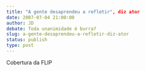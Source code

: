 ```yaml
---
title: "A gente desaprendeu a refletir", diz ator
date: 2007-07-04 21:00:00
author: JD
debate: Toda unanimidade é burra?
slug: a-gente-desaprendeu-a-refletir-diz-ator
status: publish 
type: post
---
```


  
Cobertura da FLIP
